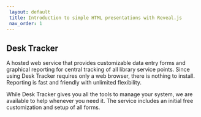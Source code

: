 ```yaml
---
 layout: default
 title: Introduction to simple HTML presentations with Reveal.js
 nav_order: 1
---
```


## Desk Tracker 

A hosted web service that provides customizable data entry forms and graphical reporting for central tracking of all library service points. Since using Desk Tracker requires only a web browser, there is nothing to install. Reporting is fast and friendly with unlimited flexibility.

While Desk Tracker gives you all the tools to manage your system, we are available to help whenever you need it. The service includes an initial free customization and setup of all forms.
